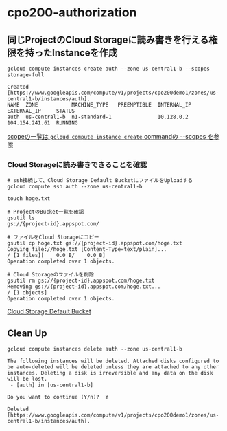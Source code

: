 # cpo200-authorization

## 同じProjectのCloud Storageに読み書きを行える権限を持ったInstanceを作成

```
gcloud compute instances create auth --zone us-central1-b --scopes storage-full

Created [https://www.googleapis.com/compute/v1/projects/cpo200demo1/zones/us-central1-b/instances/auth].
NAME  ZONE           MACHINE_TYPE   PREEMPTIBLE  INTERNAL_IP  EXTERNAL_IP     STATUS
auth  us-central1-b  n1-standard-1               10.128.0.2   104.154.241.61  RUNNING
```

[scopeの一覧は `gcloud compute instance create` commandの --scopes を参照](https://cloud.google.com/sdk/gcloud/reference/compute/instances/create)

### Cloud Storageに読み書きできることを確認

```
# ssh接続して、Cloud Storage Default BucketにファイルをUploadする
gcloud compute ssh auth --zone us-central1-b

touch hoge.txt

# ProjectのBucket一覧を確認
gsutil ls
gs://{project-id}.appspot.com/

# ファイルをCloud Storageにコピー
gsutil cp hoge.txt gs://{project-id}.appspot.com/hoge.txt
Copying file://hoge.txt [Content-Type=text/plain]...
/ [1 files][    0.0 B/    0.0 B]
Operation completed over 1 objects.

# Cloud Storageのファイルを削除
gsutil rm gs://{project-id}.appspot.com/hoge.txt
Removing gs://{project-id}.appspot.com/hoge.txt...
/ [1 objects]
Operation completed over 1 objects.
```

[Cloud Storage Default Bucket](http://qiita.com/sinmetal/items/f2f7e0fe444b7e000a61)

## Clean Up

```
gcloud compute instances delete auth --zone us-central1-b

The following instances will be deleted. Attached disks configured to
be auto-deleted will be deleted unless they are attached to any other
instances. Deleting a disk is irreversible and any data on the disk
will be lost.
 - [auth] in [us-central1-b]

Do you want to continue (Y/n)?  Y

Deleted [https://www.googleapis.com/compute/v1/projects/cpo200demo1/zones/us-central1-b/instances/auth].
```

